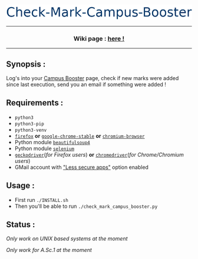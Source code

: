 <p align="center"><img src="https://raw.githubusercontent.com/keviiin38/Check-Mark-Campus-Booster/master/check-mark-campus-booster-logo.png"></p>

---

<h3 align="center">Wiki page : <a href="https://github.com/keviiin38/Check-Mark-Campus-Booster/wiki">here !</a></h3>

---

## Synopsis :
Log's into your [Campus Booster](https://campus-booster.net) page, check if new marks were added since last execution, send you an email if something were added !

## Requirements :
- `python3`
- `python3-pip`
- `python3-venv`
- [`firefox`](https://www.mozilla.org/fr/firefox/) **or** [`google-chrome-stable`](https://www.google.com/chrome/) **or** [`chromium-browser`](https://www.chromium.org/Home)
- Python module [`beautifulsoup4`](https://pypi.org/project/beautifulsoup4/)
- Python module [`selenium`](https://pypi.org/project/selenium/)
- [`geckodriver`](https://github.com/mozilla/geckodriver)(_for Firefox users_) **or** [`chromedriver`](https://sites.google.com/a/chromium.org/chromedriver/)(_for Chrome/Chromium users_)
- GMail account with ["Less secure apps"](https://myaccount.google.com/lesssecureapps) option enabled

## Usage :
- First run `./INSTALL.sh`
- Then you'll be able to run `./check_mark_campus_booster.py`

## Status :
_Only work on UNIX based systems at the moment_

_Only work for A.Sc.1 at the moment_
